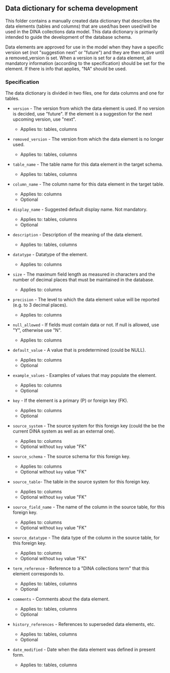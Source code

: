 ## Data dictionary for schema development

This folder contains a manually created data dictionary that describes the data elements (tables and columns) that are used/has been used/will be used in the DINA collections data model. This data dictionary is primarily intended to guide the development of the database schema.

Data elements are approved for use in the model when they have a specific version set (not "suggestion next" or "future") and they are then active until a removed_version is set. When a version is set for a data element, all mandatory information (according to the specification) should be set for the element. If there is info that applies, "NA" should be used.

### Specification
The data dictionary is divided in two files, one for data columns and one for tables.

* `version` - The version from which the data element is used. If no version is decided, use "future". If the element is a suggestion for the next upcoming version, use "next".
  * Applies to: tables, columns

* `removed_version` - The version from which the data element is no longer used.
    * Applies to: tables, columns

* `table_name` - The table name for this data element in the target schema.
  * Applies to: tables, columns

* `column_name` - The column name for this data element in the target table.
  * Applies to: columns
  * Optional

* `display_name` - Suggested default display name. Not mandatory.
  * Applies to: tables, columns
  * Optional

* `description` - Description of the meaning of the data element.
  * Applies to: tables, columns

* `datatype` - Datatype of the element.
  * Applies to: columns

* `size` - The maximum field length as measured in characters and the number of
decimal places that must be maintained in the database.
  * Applies to: columns

* `precision`  - The level to which the data element value will be reported (e.g.
to 3 decimal places).
  * Applies to: columns

* `null_allowed` -  If fields must contain data or not. If null is allowed, use "Y", otherwise use "N".
  * Applies to: columns

* `default_value` - A value that is predetermined (could be NULL).
  * Applies to: columns
  * Optional

* `example_values` - Examples of values that may populate the element.
  * Applies to: columns
  * Optional

* `key` - If the element is a primary (P) or foreign key (FK).
  * Applies to: columns
  * Optional

* `source_system` - The source system for this foreign key (could the be the current DINA system as well as an external one).
  * Applies to: columns
  * Optional without `key` value "FK"

* `source_schema` - The source schema for this foreign key.
  * Applies to: columns
  * Optional without `key` value "FK"

* `source_table`- The table in the source system for this foreign key.
  * Applies to: columns
  * Optional without `key` value "FK"

* `source_field_name` - The name of the column in the source table, for this foreign key.
  * Applies to: columns
  * Optional without `key` value "FK"

* `source_datatype` - The data type of the column in the source table, for this foreign key.
  * Applies to: columns
  * Optional without `key` value "FK"

* `term_reference` - Reference to a "DINA collections term" that this element corresponds to.
  * Applies to: tables, columns
  * Optional

* `comments` - Comments about the data element.
  * Applies to: tables, columns
  * Optional

* `history_references` - References to superseded data elements, etc.
  * Applies to: tables, columns
  * Optional

* `date_modified` - Date when the data element was defined in present form.
  * Applies to: tables, columns

